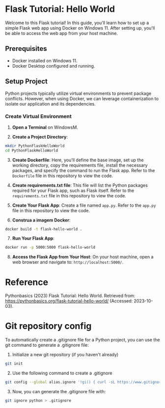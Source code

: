 # Flask Tutorial: Hello World

Welcome to this Flask tutorial! In this guide, you'll learn how to set up a simple Flask web app using Docker on Windows 11. After setting up, you'll be able to access the web app from your host machine.

## Prerequisites

- Docker installed on Windows 11.
- Docker Desktop configured and running.

## Setup Project

Python projects typically utilize virtual environments to prevent package conflicts. However, when using Docker, we can leverage containerization to isolate our application and its dependencies.

### Create Virtual Environment

1. **Open a Terminal** on WindowsM.

2. **Create a Project Directory**:

```bash
mkdir PythonFlaskHelloWorld
cd PythonFlaskHelloWorld
```

3. **Create Dockerfile**: Here, you'll define the base image, set up the working directory, copy the requirements file, install the necessary packages, and specify the command to run the Flask app. Refer to the `Dockerfile` file in this repository to view the code.

4. **Create requirements.txt file**: This file will list the Python packages required for your Flask app, such as Flask itself. Refer to the `requirements.txt` file in this repository to view the code.

5. **Create Your Flask App**: Create a file named `app.py`. Refer to the `app.py` file in this repository to view the code.

6. **Construa a imagem Docker**:

```bash
docker build -t flask-hello-world .

```

7. **Run Your Flask App**:

```bash
docker run -p 5000:5000 flask-hello-world
```

8. **Access the Flask App from Your Host**: On your host machine, open a web browser and navigate to: `http://localhost:5000/`.

# Reference

Pythonbasics (2023) Flask Tutorial: Hello World. Retrieved from: https://pythonbasics.org/flask-tutorial-hello-world/ (Accessed: 2023-10-03).

# Git repository config

To automatically create a .gitignore file for a Python project, you can use the git command to generate a .gitignore file:

1. Initialize a new git repository (if you haven't already)

```bash
git init
```

2. Use the following command to create a .gitignore

```bash
git config --global alias.ignore '!gi() { curl -sL https://www.gitignore.io/api/$@ ;}; gi'
```

3. Now, you can generate the .gitignore file with:

```bash
git ignore python > .gitignore
```
